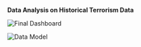 **Data Analysis on Historical Terrorism Data**

![Final Dashboard](https://github.com/Shouvik078/Exploratory-Data-Analysis-On-Global-Terrorism/assets/106507099/560dca8f-bc89-4792-b8d0-7202451bdf03)

![Data Model](https://github.com/Shouvik078/Exploratory-Data-Analysis-On-Global-Terrorism/assets/106507099/e6775b83-4bd3-45dc-b527-0b284f853613)


